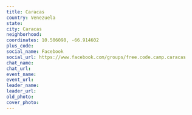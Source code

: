 ```yaml
---
title: Caracas
country: Venezuela
state: 
city: Caracas
neighborhood: 
coordinates: 10.506098, -66.914602
plus_code:
social_name: Facebook
social_url: https://www.facebook.com/groups/free.code.camp.caracas
chat_name:
chat_url:
event_name:
event_url:
leader_name:
leader_url:
old_photo: 
cover_photo:
---
```

